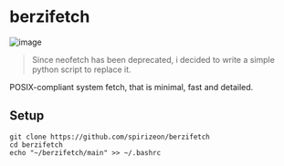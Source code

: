 # berzifetch
![image](https://github.com/Spirizeon/berzifetch/assets/123345456/f4f326a5-0175-472b-8cdc-898249a72624)

> Since neofetch has been deprecated, i decided to write a simple python script to replace it.

POSIX-compliant system fetch, that is minimal, fast and detailed.

## Setup
```
git clone https://github.com/spirizeon/berzifetch
cd berzifetch
echo "~/berzifetch/main" >> ~/.bashrc
```
